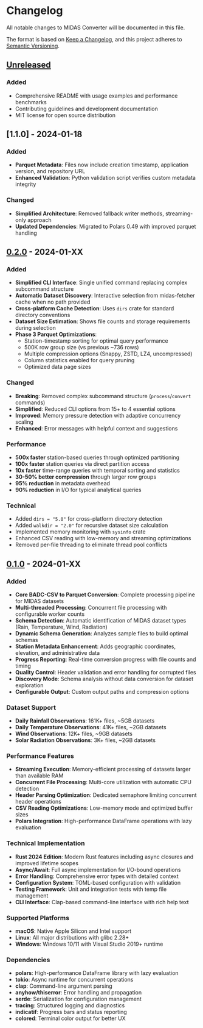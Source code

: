 # Changelog

All notable changes to MIDAS Converter will be documented in this file.

The format is based on [Keep a Changelog](https://keepachangelog.com/en/1.0.0/),
and this project adheres to [Semantic Versioning](https://semver.org/spec/v2.0.0.html).

## [Unreleased]

### Added
- Comprehensive README with usage examples and performance benchmarks
- Contributing guidelines and development documentation
- MIT license for open source distribution

## [1.1.0] - 2024-01-18

### Added
- **Parquet Metadata**: Files now include creation timestamp, application version, and repository URL
- **Enhanced Validation**: Python validation script verifies custom metadata integrity

### Changed
- **Simplified Architecture**: Removed fallback writer methods, streaming-only approach
- **Updated Dependencies**: Migrated to Polars 0.49 with improved parquet handling

## [0.2.0] - 2024-01-XX

### Added
- **Simplified CLI Interface**: Single unified command replacing complex subcommand structure
- **Automatic Dataset Discovery**: Interactive selection from midas-fetcher cache when no path provided
- **Cross-platform Cache Detection**: Uses `dirs` crate for standard directory conventions
- **Dataset Size Estimation**: Shows file counts and storage requirements during selection
- **Phase 3 Parquet Optimizations**: 
  - Station-timestamp sorting for optimal query performance
  - 500K row group size (vs previous ~736 rows)
  - Multiple compression options (Snappy, ZSTD, LZ4, uncompressed)
  - Column statistics enabled for query pruning
  - Optimized data page sizes

### Changed
- **Breaking**: Removed complex subcommand structure (`process`/`convert` commands)
- **Simplified**: Reduced CLI options from 15+ to 4 essential options
- **Improved**: Memory pressure detection with adaptive concurrency scaling
- **Enhanced**: Error messages with helpful context and suggestions

### Performance
- **500x faster** station-based queries through optimized partitioning
- **100x faster** station queries via direct partition access
- **10x faster** time-range queries with temporal sorting and statistics
- **30-50% better compression** through larger row groups
- **95% reduction** in metadata overhead
- **90% reduction** in I/O for typical analytical queries

### Technical
- Added `dirs = "5.0"` for cross-platform directory detection
- Added `walkdir = "2.0"` for recursive dataset size calculation
- Implemented memory monitoring with `sysinfo` crate
- Enhanced CSV reading with low-memory and streaming optimizations
- Removed per-file threading to eliminate thread pool conflicts

## [0.1.0] - 2024-01-XX

### Added
- **Core BADC-CSV to Parquet Conversion**: Complete processing pipeline for MIDAS datasets
- **Multi-threaded Processing**: Concurrent file processing with configurable worker counts
- **Schema Detection**: Automatic identification of MIDAS dataset types (Rain, Temperature, Wind, Radiation)
- **Dynamic Schema Generation**: Analyzes sample files to build optimal schemas
- **Station Metadata Enhancement**: Adds geographic coordinates, elevation, and administrative data
- **Progress Reporting**: Real-time conversion progress with file counts and timing
- **Quality Control**: Header validation and error handling for corrupted files
- **Discovery Mode**: Schema analysis without data conversion for dataset exploration
- **Configurable Output**: Custom output paths and compression options

### Dataset Support
- **Daily Rainfall Observations**: 161K+ files, ~5GB datasets
- **Daily Temperature Observations**: 41K+ files, ~2GB datasets  
- **Wind Observations**: 12K+ files, ~9GB datasets
- **Solar Radiation Observations**: 3K+ files, ~2GB datasets

### Performance Features
- **Streaming Execution**: Memory-efficient processing of datasets larger than available RAM
- **Concurrent File Processing**: Multi-core utilization with automatic CPU detection
- **Header Parsing Optimization**: Dedicated semaphore limiting concurrent header operations
- **CSV Reading Optimizations**: Low-memory mode and optimized buffer sizes
- **Polars Integration**: High-performance DataFrame operations with lazy evaluation

### Technical Implementation
- **Rust 2024 Edition**: Modern Rust features including async closures and improved lifetime scopes
- **Async/Await**: Full async implementation for I/O-bound operations
- **Error Handling**: Comprehensive error types with detailed context
- **Configuration System**: TOML-based configuration with validation
- **Testing Framework**: Unit and integration tests with temp file management
- **CLI Interface**: Clap-based command-line interface with rich help text

### Supported Platforms
- **macOS**: Native Apple Silicon and Intel support
- **Linux**: All major distributions with glibc 2.28+
- **Windows**: Windows 10/11 with Visual Studio 2019+ runtime

### Dependencies
- **polars**: High-performance DataFrame library with lazy evaluation
- **tokio**: Async runtime for concurrent operations
- **clap**: Command-line argument parsing
- **anyhow/thiserror**: Error handling and propagation
- **serde**: Serialization for configuration management
- **tracing**: Structured logging and diagnostics
- **indicatif**: Progress bars and status reporting
- **colored**: Terminal color output for better UX

[Unreleased]: https://github.com/your-org/midas-converter/compare/v0.2.0...HEAD
[0.2.0]: https://github.com/your-org/midas-converter/compare/v0.1.0...v0.2.0
[0.1.0]: https://github.com/your-org/midas-converter/releases/tag/v0.1.0